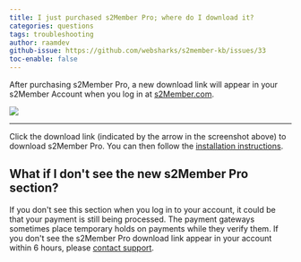 ```yaml
---
title: I just purchased s2Member Pro; where do I download it?
categories: questions
tags: troubleshooting
author: raamdev
github-issue: https://github.com/websharks/s2member-kb/issues/33
toc-enable: false
---
```


After purchasing s2Member Pro, a new download link will appear in your s2Member Account when you log in at [s2Member.com](http://s2member.com).

![](https://www.filepicker.io/api/file/vJs3HAPoTo2ExSLEE6l7#.png)

---

Click the download link (indicated by the arrow in the screenshot above) to download s2Member Pro. You can then follow the [installation instructions](http://s2member.com/installation/).

## What if I don't see the new s2Member Pro section?

If you don't see this section when you log in to your account, it could be that your payment is still being processed. The payment gateways sometimes place temporary holds on payments while they verify them. If you don't see the s2Member Pro download link appear in your account within 6 hours, please [contact support](http://s2member.com/support/).